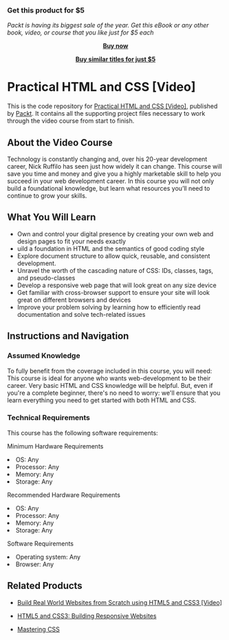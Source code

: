 
### Get this product for $5

<i>Packt is having its biggest sale of the year. Get this eBook or any other book, video, or course that you like just for $5 each</i>


<b><p align='center'>[Buy now](https://packt.link/9781788830690)</p></b>


<b><p align='center'>[Buy similar titles for just $5](https://subscription.packtpub.com/search)</p></b>


# Practical HTML and CSS [Video]
This is the code repository for [Practical HTML and CSS [Video]](https://www.packtpub.com/web-development/practical-html-and-css-video?utm_source=github&utm_medium=repository&utm_campaign=9781788830690), published by [Packt](https://www.packtpub.com/?utm_source=github). It contains all the supporting project files necessary to work through the video course from start to finish.
## About the Video Course
Technology is constantly changing and, over his 20-year development career, Nick Ruffilo has seen just how widely it can change. This course will save you time and money and give you a highly marketable skill to help you succeed in your web development career. In this course you will not only build a foundational knowledge, but learn what resources you’ll need to continue to grow your skills.		

<H2>What You Will Learn</H2>
<DIV class=book-info-will-learn-text>
<UL>
<LI>Own and control your digital presence by creating your own web and design pages to fit your needs exactly
<LI>uild a foundation in HTML and the semantics of good coding style
<LI>Explore document structure to allow quick, reusable, and consistent development.
<LI>Unravel the worth of the cascading nature of CSS: IDs, classes, tags, and pseudo-classes
<LI>Develop a responsive web page that will look great on any size device
<LI>Get familiar with cross-browser support to ensure your site will look great on different browsers and devices
<LI>Improve your problem solving by learning how to efficiently read documentation and solve tech-related issues</LI></UL></DIV>

## Instructions and Navigation
### Assumed Knowledge
To fully benefit from the coverage included in this course, you will need:<br/>
This course is ideal for anyone who wants web-development to be their career. Very basic HTML and CSS knowledge will be helpful. But, even if you're a complete beginner, there's no need to worry: we'll ensure that you learn everything you need to get started with both HTML and CSS.
### Technical Requirements
This course has the following software requirements:<br/>

Minimum Hardware Requirements<br/>
<LI>OS: Any
<LI>Processor: Any 
<LI>Memory: Any
<LI>Storage: Any

Recommended Hardware Requirements<br/>
<LI>OS: Any
<LI>Processor: Any 
<LI>Memory: Any
<LI>Storage: Any

Software Requirements<br/>
<LI>Operating system: Any
<LI>Browser: Any

## Related Products
* [Build Real World Websites from Scratch using HTML5 and CSS3 [Video]](https://www.packtpub.com/web-development/build-real-world-websites-scratch-using-html5-and-css3-video?utm_source=github&utm_medium=repository&utm_campaign=9781789343632)

* [HTML5 and CSS3: Building Responsive Websites](https://www.packtpub.com/web-development/html5-and-css3-building-responsive-websites?utm_source=github&utm_medium=repository&utm_campaign=9781787124813)

* [Mastering CSS](https://www.packtpub.com/web-development/mastering-css?utm_source=github&utm_medium=repository&utm_campaign=9781787281585)

